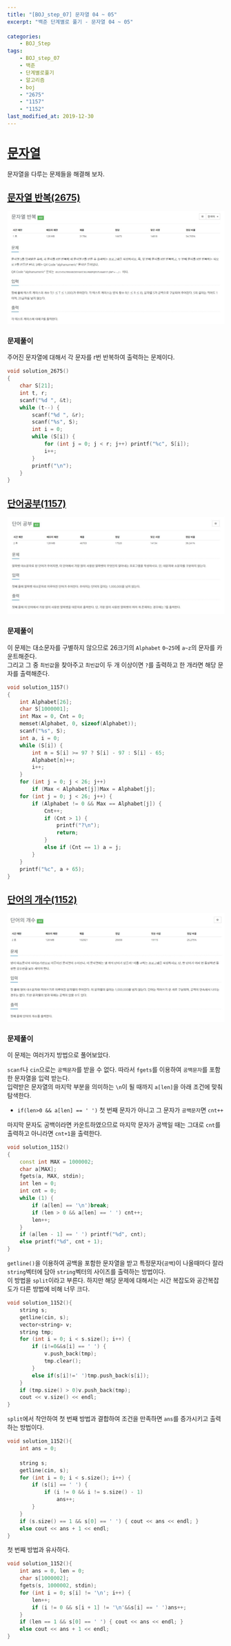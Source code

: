 ```yaml
---
title: "[BOJ_step_07] 문자열 04 ~ 05"
excerpt: "백준 단계별로 풀기 - 문자열 04 ~ 05"

categories:
    - BOJ_Step
tags:
    - BOJ_step_07
    - 백준
    - 단계별로풀기
    - 알고리즘
    - boj
    - "2675"
    - "1157"  
    - "1152"  
last_modified_at: 2019-12-30
---
```

# [문자열](https://www.acmicpc.net/step/7)  
문자열을 다루는 문제들을 해결해 보자.  
  
## [문자열 반복(2675)](https://www.acmicpc.net/problem/2675)  
  
[![2675](/assets/BOJ-step/2019-12-30-BOJstep-07-02-img01.jpg)](/assets/BOJ-step/2019-12-30-BOJstep-07-02-img01.jpg)  
  
### 문제풀이  
주어진 문자열에 대해서 각 문자를 r번 반복하여 출력하는 문제이다.  

  
```cpp  
void solution_2675()
{
	char S[21];
	int t, r;
	scanf("%d ", &t);
	while (t--) {
		scanf("%d ", &r);
		scanf("%s", S);
		int i = 0;
		while (S[i]) {
			for (int j = 0; j < r; j++)	printf("%c", S[i]);
			i++;
		}
		printf("\n");
	}
}
```  
  
## [단어공부(1157)](https://www.acmicpc.net/problem/1157)  
  
[![1157](/assets/BOJ-step/2019-12-30-BOJstep-07-02-img02.jpg)](/assets/BOJ-step/2019-12-30-BOJstep-07-02-img02.jpg)  
  
### 문제풀이  
이 문제는 대소문자를 구별하지 않으므로 26크기의 `Alphabet` `0~25`에 `a~z`의 문자를 카운트해준다.  
그리고 그 중 `최빈값`을 찾아주고 `최빈값`이 두 개 이상이면 `?`를 출력하고 한 개라면 해당 문자를 출력해준다.  
  
```cpp  
void solution_1157()
{
	int Alphabet[26];
	char S[1000001];
	int Max = 0, Cnt = 0;
	memset(Alphabet, 0, sizeof(Alphabet));
	scanf("%s", S);
	int a, i = 0;
	while (S[i]) {
		int n = S[i] >= 97 ? S[i] - 97 : S[i] - 65;
		Alphabet[n]++;
		i++;
	}
	for (int j = 0; j < 26; j++)
		if (Max < Alphabet[j])Max = Alphabet[j];
	for (int j = 0; j < 26; j++) {
		if (Alphabet != 0 && Max == Alphabet[j]) {
			Cnt++;
			if (Cnt > 1) {
				printf("?\n");
				return;
			}
			else if (Cnt == 1) a = j;
		}
	}
	printf("%c", a + 65);
}
```  

## [단어의 개수(1152)](https://www.acmicpc.net/problem/1152)  
  
[![1152](/assets/BOJ-step/2019-12-30-BOJstep-07-02-img03.jpg)](/assets/BOJ-step/2019-12-30-BOJstep-07-02-img03.jpg)  
  
### 문제풀이  
이 문제는 여러가지 방법으로 풀어보았다.


`scanf`나 `cin`으로는 `공백문자`를 받을 수 없다. 따라서 `fgets`를 이용하여 `공백문자`를 포함한 문자열을 입력 받는다.  
입력받은 문자열의 마지막 부분을 의미하는 `\n`이 될 때까지 `a[len]`을 아래 조건에 맞춰 탐색한다.  
  + `if(len>0 && a[len] == ' ')` 첫 번째 문자가 아니고 그 문자가 `공백문자`면 `cnt++`  
  

마지막 문자도 공백이라면 카운트하였으므로 마지막 문자가 공백일 때는 그대로 `cnt`를 출력하고 아니라면 `cnt+1`을 출력한다.  
  
  
```cpp  
void solution_1152()
{
	const int MAX = 1000002;
	char a[MAX];
	fgets(a, MAX, stdin);
	int len = 0;
	int cnt = 0;
	while (1) {
		if (a[len] == '\n')break;
		if (len > 0 && a[len] == ' ') cnt++;
		len++;
	}
	if (a[len - 1] == ' ') printf("%d", cnt);
	else printf("%d", cnt + 1);
}  
```  
  
`getline()`을 이용하여 공백을 포함한 문자열을 받고 특정문자(`공백`)이 나올때마다 잘라 `string`벡터에 담아 `string`벡터의 사이즈를 출력하는 방법이다.  
이 방법을 `split`이라고 부른다. 하지만 해당 문제에 대해서는 시간 복잡도와 공간복잡도가 다른 방법에 비해 너무 크다.  
  

```cpp  
void solution_1152(){
	string s;
	getline(cin, s);
	vector<string> v;
	string tmp;
	for (int i = 0; i < s.size(); i++) {
		if (i!=0&&s[i] == ' ') {
			v.push_back(tmp);
			tmp.clear();
		}
		else if(s[i]!=' ')tmp.push_back(s[i]);
	}
	if (tmp.size() > 0)v.push_back(tmp);
	cout << v.size() << endl;
}
```  
  
`split`에서 착안하여 첫 번째 방법과 결합하여 조건을 만족하면 `ans`를 증가시키고 출력하는 방법이다.  
    

```cpp  
void solution_1152(){
    int ans = 0;

	string s;
	getline(cin, s);
	for (int i = 0; i < s.size(); i++) {
		if (s[i] == ' ') {
			if (i != 0 && i != s.size() - 1)
				ans++;
		}
	}
	if (s.size() == 1 && s[0] == ' ') { cout << ans << endl; }
	else cout << ans + 1 << endl;
}
```  
  
첫 번째 방법과 유사하다.  
  
```cpp  
void solution_1152(){
    int ans = 0, len = 0;
	char s[1000002];
	fgets(s, 1000002, stdin);
	for (int i = 0; s[i] != '\n'; i++) {
		len++;
		if (i != 0 && s[i + 1] != '\n'&&s[i] == ' ')ans++;
	}
	if (len == 1 && s[0] == ' ') { cout << ans << endl; }
	else cout << ans + 1 << endl;
}
```  